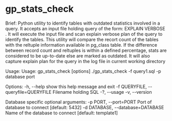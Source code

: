 # gp_stats_check  

Brief:
Python utility to identify tables with outdated statistics involved in a query. It accepts an input file holding query of the form: EXPLAIN VERBOSE <query>. It will execute the input file and scan explain verbose plan of the query to identify the tables. 
This utility will compare the recort count of the tables with the reltuple information available in pg_class table. If the difference between record count and reltuples is within a defined percentage, stats are considered to be up-to-date else are marked as outdated. It will also capture explain plan for the query in the log file in current working directory

Usage:
Usage: gp_stats_check [options] ./gp_stats_check -f query1.sql -p database port

Options:
  -h, --help            show this help message and exit
  -f QUERYFILE, --queryfile=QUERYFILE
                        Filename holding SQL
  -?, --usage
  -v, --version

  Database specific optional arguments:
    -p PORT, --port=PORT
                        Port of database to connect [default: 5432]
    -d DATABASE, --database=DATABASE
                        Name of the database to connect [default: template1]
